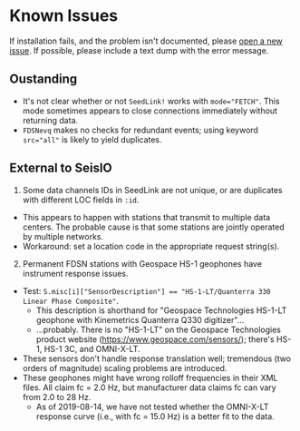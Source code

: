 # Known Issues
If installation fails, and the problem isn't documented, please [open a new issue](https://github.com/jpjones76/SeisIO.jl/issues/). If possible, please
include a text dump with the error message.

## Oustanding
* It's not clear whether or not `SeedLink!` works with `mode="FETCH"`. This mode
sometimes appears to close connections immediately without returning data.
* `FDSNevq` makes no checks for redundant events; using keyword `src="all"` is
likely to yield duplicates.

## External to SeisIO
1. Some data channels IDs in SeedLink are not unique, or are duplicates with
different LOC fields in `:id`.
  * This appears to happen with stations that transmit to multiple data
  centers. The probable cause is that some stations are jointly operated by
  multiple networks.
  * Workaround: set a location code in the appropriate request string(s).
2. Permanent FDSN stations with Geospace HS-1 geophones have instrument response
issues.
  * Test: `S.misc[i]["SensorDescription"] == "HS-1-LT/Quanterra 330 Linear Phase Composite"`.
    + This description is shorthand for "Geospace Technologies HS-1-LT geophone
    with Kinemetrics Quanterra Q330 digitizer"...
    + ...probably. There is no "HS-1-LT" on the Geospace Technologies product
    website (https://www.geospace.com/sensors/); there's HS-1, HS-1 3C, and
    OMNI-X-LT.
  * These sensors don't handle response translation well; tremendous (two
    orders of magnitude) scaling problems are introduced.    
  * These geophones might have wrong rolloff frequencies in their XML files.
    All claim fc = 2.0 Hz, but manufacturer data claims fc can vary from 2.0
    to 28 Hz.
    + As of 2019-08-14, we have not tested whether the OMNI-X-LT response
    curve (i.e., with fc = 15.0 Hz) is a better fit to the data.
